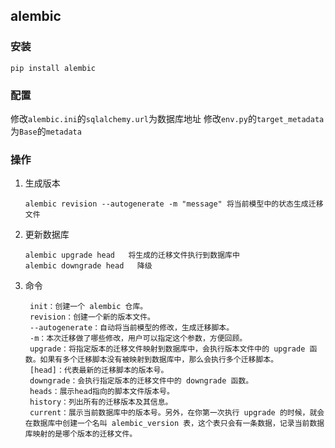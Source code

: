 ## alembic

### 安装
```shell
pip install alembic
```

### 配置
修改`alembic.ini`的`sqlalchemy.url`为数据库地址
修改`env.py`的`target_metadata`为`Base`的`metadata`

### 操作
1. 生成版本
   ```
   alembic revision --autogenerate -m "message" 将当前模型中的状态生成迁移文件
   ```
2. 更新数据库
   ```
   alembic upgrade head   将生成的迁移文件执行到数据库中
   alembic downgrade head   降级
   ```
3. 命令
   ```
    init：创建一个 alembic 仓库。
    revision：创建一个新的版本文件。
    --autogenerate：自动将当前模型的修改，生成迁移脚本。
    -m：本次迁移做了哪些修改，用户可以指定这个参数，方便回顾。
    upgrade：将指定版本的迁移文件映射到数据库中，会执行版本文件中的 upgrade 函数。如果有多个迁移脚本没有被映射到数据库中，那么会执行多个迁移脚本。
    [head]：代表最新的迁移脚本的版本号。
    downgrade：会执行指定版本的迁移文件中的 downgrade 函数。
    heads：展示head指向的脚本文件版本号。
    history：列出所有的迁移版本及其信息。
    current：展示当前数据库中的版本号。另外，在你第一次执行 upgrade 的时候，就会在数据库中创建一个名叫 alembic_version 表，这个表只会有一条数据，记录当前数据库映射的是哪个版本的迁移文件。
   ```
